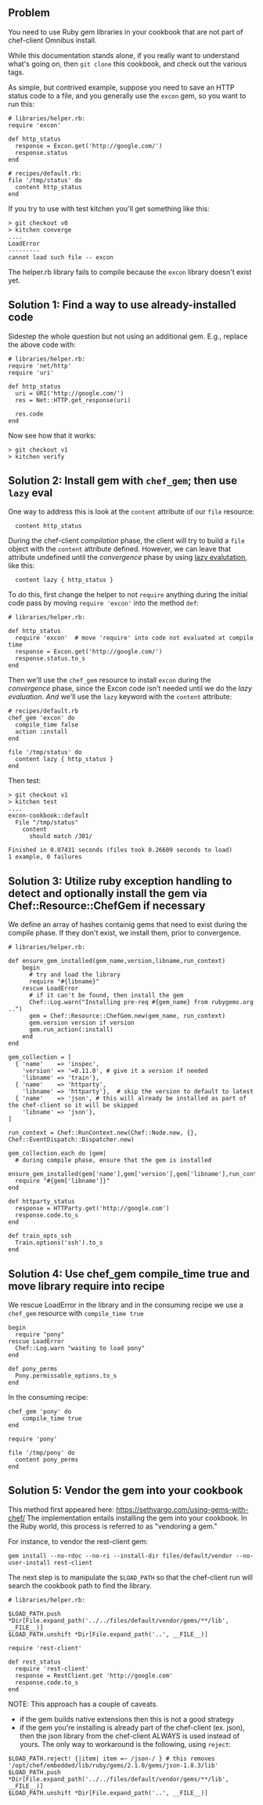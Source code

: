 ## Problem

You need to use Ruby gem libraries in your cookbook that are not part of chef-client Omnibus install.

While this documentation stands alone, if you really want to understand what's going on, then `git clone` this cookbook, and check out the various tags.

As simple, but contrived example, suppose you need to save an HTTP status code to a file, and you generally use the `excon` gem, so you want to run this:

```
# libraries/helper.rb:
require 'excon'

def http_status
  response = Excon.get('http://google.com/')
  response.status
end
```

```
# recipes/default.rb:
file '/tmp/status' do
  content http_status
end
```

If you try to use with test kitchen you'll get something like this:

```
> git checkout v0
> kitchen converge
....
LoadError
---------
cannot load such file -- excon
```

The helper.rb library fails to compile because the `excon` library doesn't exist yet.

## Solution 1: Find a way to use already-installed code

Sidestep the whole question but not using an additional gem. E.g., replace the above code with:

```
# libraries/helper.rb:
require 'net/http'
require 'uri'

def http_status
  uri = URI('http://google.com/')
  res = Net::HTTP.get_response(uri)

  res.code
end
```

Now see how that it works:

```
> git checkout v1
> kitchen verify
```

## Solution 2: Install gem with `chef_gem`; then use `lazy` eval

One way to address this is look at the `content` attribute of our `file` resource:

```
  content http_status
```

During the chef-client _compilation_ phase, the client will try to build a `file` object with the `content` attribute defined. However, we can leave that attribute undefined until the _convergence_ phase by using [lazy evalutation](https://docs.chef.io/resource_common.html#lazy-evaluation), like this:

```
  content lazy { http_status }
```

To do this, first change the helper to not `require` anything during the initial code pass by moving `require 'excon'` into the method `def`:

```
# libraries/helper.rb:

def http_status
  require 'excon'  # move 'require' into code not evaluated at compile time
  response = Excon.get('http://google.com/')
  response.status.to_s
end
```

Then we'll use the `chef_gem` resource to install `excon` during the _convergence_ phase, since the Excon code isn't needed until we do the _lazy evaluation_.  *And* we'll use the `lazy` keyword with the `content` attribute:

```
# recipes/default.rb
chef_gem 'excon' do
  compile_time false
  action :install
end

file '/tmp/status' do
  content lazy { http_status }
end
```

Then test:

```
> git checkout v1
> kitchen test
....
excon-cookbook::default
  File "/tmp/status"
    content
      should match /301/

Finished in 0.07431 seconds (files took 0.26609 seconds to load)
1 example, 0 failures
```

## Solution 3: Utilize ruby exception handling to detect and optionally install the gem via Chef::Resource::ChefGem if necessary
We define an array of hashes containig gems that need to exist during the compile phase.
If they don't exist, we install them, prior to convergence.
```
# libraries/helper.rb:

def ensure_gem_installed(gem_name,version,libname,run_context)
    begin
      # try and load the library
      require "#{libname}"
    rescue LoadError
      # if it can't be found, then install the gem
      Chef::Log.warn("Installing pre-req #{gem_name} from rubygems.org ..")
      gem = Chef::Resource::ChefGem.new(gem_name, run_context)
      gem.version version if version
      gem.run_action(:install)
    end
end

gem_collection = [
  { 'name'    => 'inspec',
    'version' => '=0.11.0', # give it a version if needed
    'libname' => 'train'},
  { 'name'    => 'httparty',
    'libname' => 'httparty'},  # skip the version to default to latest
  { 'name'    => 'json', # this will already be installed as part of the chef-client so it will be skipped
    'libname' => 'json'},
]

run_context = Chef::RunContext.new(Chef::Node.new, {}, Chef::EventDispatch::Dispatcher.new)

gem_collection.each do |gem|
  # during compile phase, ensure that the gem is installed
  ensure_gem_installed(gem['name'],gem['version'],gem['libname'],run_context)
  require "#{gem['libname']}"
end

def httparty_status
  response = HTTParty.get('http://google.com')
  response.code.to_s
end

def train_opts_ssh
  Train.options('ssh').to_s
end
```

## Solution 4: Use chef_gem compile_time true and move library require into recipe

We rescue LoadError in the library and in the consuming recipe we use a `chef_gem` resource with `compile_time true`
```
begin
  require "pony"
rescue LoadError
  Chef::Log.warn "waiting to load pony"
end

def pony_perms
  Pony.permissable_options.to_s
end
```

In the consuming recipe:
```
chef_gem 'pony' do
    compile_time true
end

require 'pony'

file '/tmp/pony' do
  content pony_perms
end
```

## Solution 5: Vendor the gem into your cookbook
This method first appeared here: https://sethvargo.com/using-gems-with-chef/
The implementation entails installing the gem into your cookbook. In the Ruby world, this process is referred to as "vendoring a gem."

For instance, to vendor the rest-client gem:
```
gem install --no-rdoc --no-ri --install-dir files/default/vendor --no-user-install rest-client
```

The next step is to manipulate the `$LOAD_PATH` so that the chef-client run will search the cookbook path to find the library.
```
# libraries/helper.rb:

$LOAD_PATH.push *Dir[File.expand_path('../../files/default/vendor/gems/**/lib', __FILE__)]
$LOAD_PATH.unshift *Dir[File.expand_path('..', __FILE__)]

require 'rest-client'

def rest_status
  require 'rest-client'
  response = RestClient.get 'http://google.com'
  response.code.to_s
end
```

NOTE:  This approach has a couple of caveats.
 - if the gem builds native extensions then this is not a good strategy
 - if the gem you're installing is already part of the chef-client (ex. json), then the json library from the chef-client ALWAYS is used instead of yours.  The only way to workaround is the following, using `reject`:

 
 ```
$LOAD_PATH.reject! {|item| item =~ /json-/ } # this removes '/opt/chef/embedded/lib/ruby/gems/2.1.0/gems/json-1.8.3/lib'
$LOAD_PATH.push *Dir[File.expand_path('../../files/default/vendor/gems/**/lib', __FILE__)]
$LOAD_PATH.unshift *Dir[File.expand_path('..', __FILE__)]
 ```
